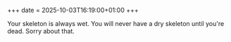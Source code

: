 +++
date = 2025-10-03T16:19:00+01:00
+++

Your skeleton is always wet. You will never have a dry skeleton until you're dead. Sorry about that.
